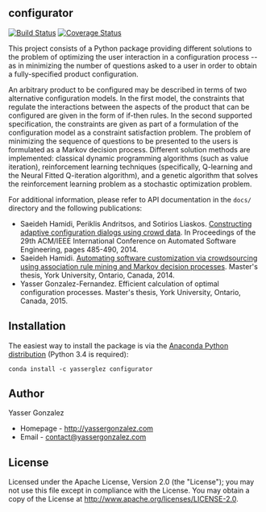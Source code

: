 configurator
------------

[![Build Status](https://travis-ci.org/yasserglez/configurator.svg?branch=master)](https://travis-ci.org/yasserglez/configurator)
[![Coverage Status](https://coveralls.io/repos/yasserglez/configurator/badge.svg?branch=master&service=github)](https://coveralls.io/github/yasserglez/configurator?branch=master)

This project consists of a Python package providing different
solutions to the problem of optimizing the user interaction in a
configuration process -- as in minimizing the number of questions
asked to a user in order to obtain a fully-specified product
configuration.

An arbitrary product to be configured may be described in terms of two
alternative configuration models. In the first model, the constraints
that regulate the interactions between the aspects of the product that
can be configured are given in the form of if-then rules. In the
second supported specification, the constraints are given as part of a
formulation of the configuration model as a constraint satisfaction
problem. The problem of minimizing the sequence of questions to be
presented to the users is formulated as a Markov decision process.
Different solution methods are implemented: classical dynamic
programming algorithms (such as value iteration), reinforcement
learning techniques (specifically, Q-learning and the Neural Fitted
Q-iteration algorithm), and a genetic algorithm that solves the
reinforcement learning problem as a stochastic optimization problem.

For additional information, please refer to API documentation in the
`docs/` directory and the following publications:

* Saeideh Hamidi, Periklis Andritsos, and Sotirios Liaskos.
  [Constructing adaptive configuration dialogs using crowd data](https://dl.acm.org/citation.cfm?id=2642960).
  In Proceedings of the 29th ACM/IEEE International Conference on Automated Software Engineering, pages 485-490, 2014.
* Saeideh Hamidi.
  [Automating software customization via crowdsourcing using association rule mining and Markov decision processes](http://yorkspace.library.yorku.ca/xmlui/handle/10315/28216).
  Master's thesis, York University, Ontario, Canada, 2014.
* Yasser Gonzalez-Fernandez.
  Efficient calculation of optimal configuration processes.
  Master's thesis, York University, Ontario, Canada, 2015.


Installation
------------

The easiest way to install the package is via the
[Anaconda Python distribution](http://continuum.io/downloads)
(Python 3.4 is required):

```
conda install -c yasserglez configurator
```


Author
------

Yasser Gonzalez
* Homepage - http://yassergonzalez.com
* Email - contact@yassergonzalez.com


License
-------

Licensed under the Apache License, Version 2.0 (the "License");
you may not use this file except in compliance with the License.
You may obtain a copy of the License at
http://www.apache.org/licenses/LICENSE-2.0.
